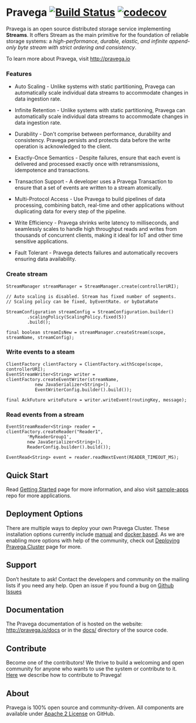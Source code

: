 # Pravega [![Build Status](https://travis-ci.com/pravega/pravega.svg?token=qhH3WLZqyhzViixpn6ZT&branch=master)](https://travis-ci.com/pravega/pravega) [![codecov](https://codecov.io/gh/pravega/pravega/branch/master/graph/badge.svg?token=6xOvaR0sIa)](https://codecov.io/gh/pravega/pravega)

Pravega is an open source distributed storage service implementing **Streams**. It offers Stream as the main primitive for the foundation of reliable storage systems: a *high-performance, durable, elastic, and infinite append-only byte stream with strict ordering and consistency*.

To learn more about Pravega, visit http://pravega.io

### Features 

-   Auto Scaling - Unlike systems with static partitioning, Pravega can automatically
    scale individual data streams to accommodate changes in data ingestion rate.

-   Infinite Retention - Unlike systems with static partitioning, Pravega can 
    automatically scale individual data streams to accommodate changes in data
    ingestion rate.

-   Durability - Don't comprise between performance, durability and consistency. 
    Pravega persists and protects data before the write operation is acknowledged 
    to the client.
    
-   Exactly-Once Semantics - Despite failures, ensure that each event is delivered and 
    processed exactly once with retransmissions, idempotence and transactions. 
    
-   Transaction Support - A developer uses a Pravega Transaction to ensure that 
    a set of events are written to a stream atomically.

-   Multi-Protocol Access - Use Pravega to build pipelines of data processing, 
    combining batch, real-time and other applications without duplicating data 
    for every step of the pipeline.

-   Write Efficiency - Pravega shrinks write latency to milliseconds, and seamlessly 
    scales to handle high throughput reads and writes from thousands of concurrent 
    clients, making it ideal for IoT and other time sensitive applications.

-   Fault Tolerant - Pravega detects failures and automatically recovers ensuring 
    data availability.    

### Create stream

```
StreamManager streamManager = StreamManager.create(controllerURI);

// Auto scaling is disabled. Stream has fixed number of segments. 
// Scaling policy can be fixed, byEventRate. or byDataRate

StreamConfiguration streamConfig = StreamConfiguration.builder()
        .scalingPolicy(ScalingPolicy.fixed(5))
        .build();
        
final boolean streamIsNew = streamManager.createStream(scope, streamName, streamConfig);

```

### Write events to a steam 

```
ClientFactory clientFactory = ClientFactory.withScope(scope, controllerURI);
EventStreamWriter<String> writer = clientFactory.createEventWriter(streamName,
           new JavaSerializer<String>(),
           EventWriterConfig.builder().build());

final AckFuture writeFuture = writer.writeEvent(routingKey, message);
```

### Read events from a stream 

```
EventStreamReader<String> reader = clientFactory.createReader("Reader1",
        'MyReaderGroup1',
        new JavaSerializer<String>(),
        ReaderConfig.builder().build());
        
EventRead<String> event = reader.readNextEvent(READER_TIMEOUT_MS);

```

Quick Start
----------------------------

Read [Getting Started](http://pravega.io/docs/Getting-Started/) page for more information, and also visit [sample-apps](https://github.com/pravega/pravega-samples) repo for more applications. 


Deployment Options 
-------------------

There are multiple ways to deploy your own Pravega Cluster. These  installation options currently include [manual](http://pravega.io/docs/Manual-Deployment-Pravega-Cluster/) and [docker based](http://pravega.io/docs/Docker-based-Deployment-Pravega-Cluster/). As we are enabling more options with help of the community, check out [Deploying Pravega Cluster](http://pravega.io/docs/Deploying-Pravega/) page for more. 


Support
-------

Don’t hesitate to ask! Contact the developers and community on the mailing lists
if you need any help. Open an issue if you found a bug on [Github
Issues](https://github.com/pravega/pravega/issues)

Documentation
-------------

The Pravega documentation of is hosted on the website:
<http://pravega.io/docs> or in the
[docs/](https://github.com/pravega/pravega/tree/master/docs) directory of the
source code.

Contribute
----------

Become one of the contributors! We thrive to build a welcoming and open
community for anyone who wants to use the system or contribute to it.
[Here](https://github.com/pravega/pravega/wiki/Contributing) we describe how to
contribute to Pravega!

About
-----

Pravega is 100% open source and community-driven. All components are available
under [Apache 2 License](https://www.apache.org/licenses/LICENSE-2.0.html) on
GitHub.
